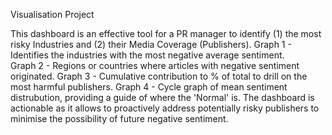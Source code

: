 Visualisation Project

This dashboard is an effective tool for a PR manager to identify (1) the most risky Industries and (2) their Media Coverage (Publishers).
Graph 1 - Identifies the industries with the most negative average sentiment.  
Graph 2 - Regions or countries where articles with negative sentiment originated. 
Graph 3 - Cumulative contribution to % of total to drill on the most harmful publishers. 
Graph 4 - Cycle graph of mean sentiment distrubution, providing a guide of where the 'Normal' is.
The dashboard is actionable as it allows to proactively address potentially risky publishers  to minimise the possibility of future negative sentiment. 